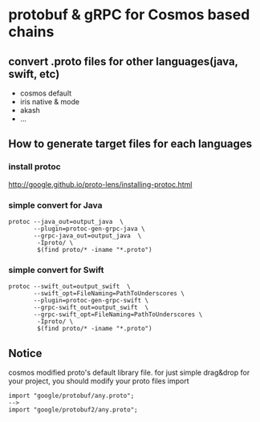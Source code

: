 # protobuf & gRPC for Cosmos based chains

## convert .proto files for other languages(java, swift, etc)
- cosmos default
- iris native & mode
- akash
- ...



## How to generate target files for each languages
### install protoc 
http://google.github.io/proto-lens/installing-protoc.html

### simple convert for Java
```shell
protoc --java_out=output_java  \
       --plugin=protoc-gen-grpc-java \
       --grpc-java_out=output_java  \
        -Iproto/ \
        $(find proto/* -iname "*.proto")
```


### simple convert for Swift
```shell
protoc --swift_out=output_swift  \
       --swift_opt=FileNaming=PathToUnderscores \
       --plugin=protoc-gen-grpc-swift \
       --grpc-swift_out=output_swift  \
       --grpc-swift_opt=FileNaming=PathToUnderscores \
        -Iproto/ \
        $(find proto/* -iname "*.proto")
```


## Notice
cosmos modified proto's default library file.
for just simple drag&drop for your project, you should modify your proto files import
```shell
import "google/protobuf/any.proto";
-->
import "google/protobuf2/any.proto";     
```
